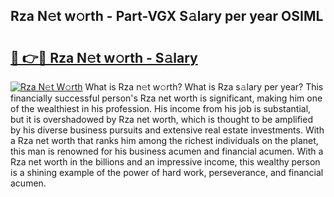 ## Rza N𝚎t w𝚘rth - Part-VGX S𝚊lary per year OSIML

# <h2><a href="http://gc1fh1.nevu.top/?p=Rza">🔗 👉🔴 Rza N𝚎t w𝚘rth - S𝚊lary</a></h2>

[![Rza N𝚎t W𝚘rth](https://i.imgur.com/Oavwk0R.jpeg)](http://gc1fh1.nevu.top/?p=Rza)
What is Rza n𝚎t w𝚘rth? What is Rza s𝚊lary per year?
This financially successful person's Rza net worth is significant, making him one of the wealthiest in his profession. His income from his job is substantial, but it is overshadowed by Rza net worth, which is thought to be amplified by his diverse business pursuits and extensive real estate investments. With a Rza net worth that ranks him among the richest individuals on the planet, this man is renowned for his business acumen and financial acumen. With a Rza net worth in the billions and an impressive income, this wealthy person is a shining example of the power of hard work, perseverance, and financial acumen.
